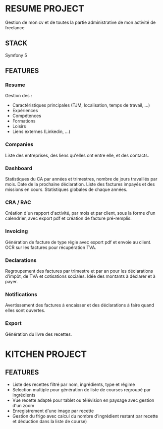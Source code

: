 # RESUME PROJECT

Gestion de mon cv et de toutes la partie administrative de mon activité de freelance  

## STACK

Symfony 5  

## FEATURES

### Resume

Gestion des :
- Caractéristiques principales (TJM, localisation, temps de travail, ...)
- Expériences
- Compétences
- Formations
- Loisirs
- Liens externes (Linkedin, ...)

### Companies

Liste des entreprises, des liens qu'elles ont entre elle, et des contacts.  

### Dashboard

Statistiques du CA par années et trimestres, nombre de jours travaillés par mois. 
Date de la prochaine déclaration. 
Liste des factures impayés et des missions en cours. 
Statistiques globales de chaque années. 

### CRA / RAC

Création d'un rapport d'activité, par mois et par client, sous la forme d'un calendrier, avec export pdf et création de facture pré-remplis.  

### Invoicing

Génération de facture de type régie avec export pdf et envoie au client. 
OCR sur les factures pour récupération TVA. 

### Declarations

Regroupement des factures par trimestre et par an pour les déclarations d'impôt, de TVA et cotisations sociales. 
Idée des montants à déclarer et à payer.  

### Notifications

Avertissement des factures à encaisser et des déclarations à faire quand elles sont ouvertes.  

### Export

Génération du livre des recettes.  

# KITCHEN PROJECT

## FEATURES

- Liste des recettes filtré par nom, ingrédients, type et régime
- Selection multiple pour génération de liste de courses regroupé par ingrédients
- Vue recette adapté pour tablet ou télévision en paysage avec gestion d'un zoom
- Enregistrement d'une image par recette
- Gestion du frigo avec calcul du nombre d'ingrédient restant par recette et déduction dans la liste de course)
